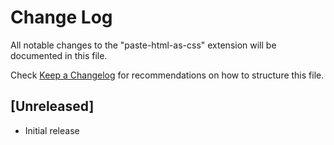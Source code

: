 # Change Log

All notable changes to the "paste-html-as-css" extension will be documented in this file.

Check [Keep a Changelog](http://keepachangelog.com/) for recommendations on how to structure this file.

## [Unreleased]

- Initial release

